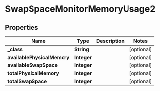 
# SwapSpaceMonitorMemoryUsage2

## Properties
Name | Type | Description | Notes
------------ | ------------- | ------------- | -------------
**_class** | **String** |  |  [optional]
**availablePhysicalMemory** | **Integer** |  |  [optional]
**availableSwapSpace** | **Integer** |  |  [optional]
**totalPhysicalMemory** | **Integer** |  |  [optional]
**totalSwapSpace** | **Integer** |  |  [optional]



